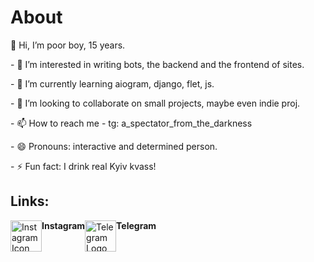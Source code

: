 <h1>About</h1>
<p>👋 Hi, I’m poor boy, 15 years.</p>
<p>- 👀 I’m interested in writing bots, the backend and the frontend of sites.</p>
<p>- 🌱 I’m currently learning aiogram, django, flet, js.</p>
<p>- 💞️ I’m looking to collaborate on small projects, maybe even indie proj.</p>
<p>- 📫 How to reach me - tg: a_spectator_from_the_darkness</p>
<p>- 😄 Pronouns: interactive and determined person.</p>
<p>- ⚡ Fun fact: I drink real Kyiv kvass!</p>
<h2>Links:</h2>
<div style="display: flex;">
    <a href="https://www.instagram.com/herochka_nya/" target="_blank">
        <img src="https://github.com/user-attachments/assets/89e9ef03-8f2a-44e9-afff-b3f44676e19f" 
             alt="Instagram Icon" width="50">
    </a>
    <b>Instagram</b>
    <a href="https://t.me/a_spectator_from_the_darkness" target="_blank">
        <img src="https://github.com/user-attachments/assets/abcb4347-8ea1-4e05-b56e-4d9b513b2c58" 
             alt="Telegram Logo" width="50">
    </a>
    <b>Telegram</b>
</div>
